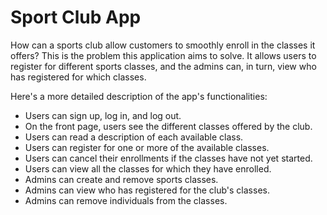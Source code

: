 # Sport Club App

How can a sports club allow customers to smoothly enroll in the classes it offers? This is the problem this application aims to solve. It allows users to register for different sports classes, and the admins can, in turn, view who has registered for which classes.

Here's a more detailed description of the app's functionalities:
- Users can sign up, log in, and log out.
- On the front page, users see the different classes offered by the club.
- Users can read a description of each available class.
- Users can register for one or more of the available classes.
- Users can cancel their enrollments if the classes have not yet started.
- Users can view all the classes for which they have enrolled.
- Admins can create and remove sports classes.
- Admins can view who has registered for the club's classes.
- Admins can remove individuals from the classes.
